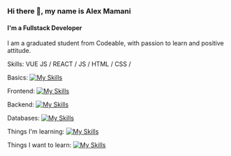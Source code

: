 ### Hi there 👋, my name is Alex Mamani
#### I'm a Fullstack Developer
I am a graduated student from Codeable, with passion to learn and
positive attitude.

Skills: VUE JS / REACT / JS / HTML / CSS / 

Basics:
[![My Skills](https://skillicons.dev/icons?i=html,css,ts,ruby,js,py)](https://skillicons.dev)


Frontend: 
[![My Skills](https://skillicons.dev/icons?i=ts,vite,vue,react,materialui,tailwind)](https://skillicons.dev)

Backend: 
[![My Skills](https://skillicons.dev/icons?i=express,nodejs,rails)](https://skillicons.dev)

Databases: 
[![My Skills](https://skillicons.dev/icons?i=firebase,mongodb,mysql,postgres)](https://skillicons.dev)


Things I'm learning: 
[![My Skills](https://skillicons.dev/icons?i=vue,aws,firebase)](https://skillicons.dev)

Things I want to learn: 
[![My Skills](https://skillicons.dev/icons?i=angular,django,graphql,dart,flutter)](https://skillicons.dev)





<!--
**AlexMamani85/AlexMamani85** is a ✨ _special_ ✨ repository because its `README.md` (this file) appears on your GitHub profile.

Here are some ideas to get you started:

- 🔭 I’m currently working on ...
- 🌱 I’m currently learning ...
- 👯 I’m looking to collaborate on ...
- 🤔 I’m looking for help with ...
- 💬 Ask me about ...
- 📫 How to reach me: ...
- 😄 Pronouns: ...
- ⚡ Fun fact: ...
-->

